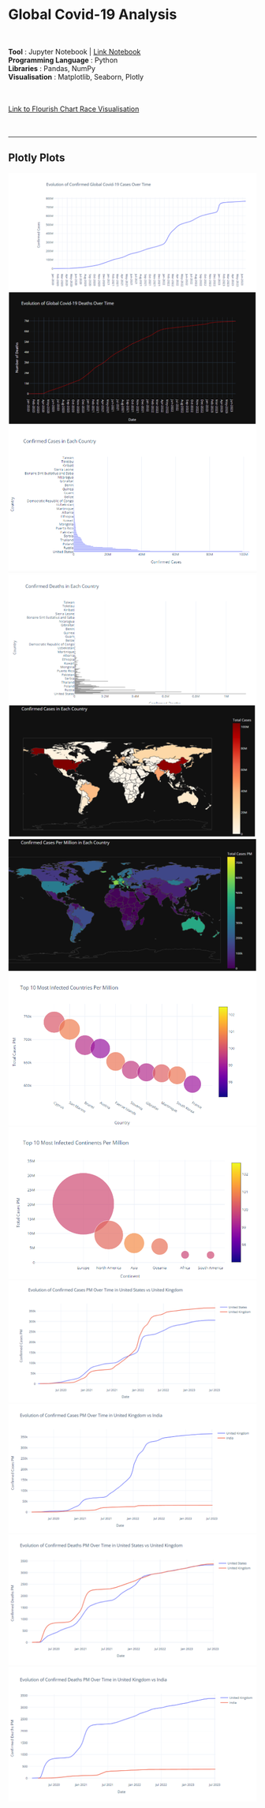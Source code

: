 # Global Covid-19 Analysis
<br>

**Tool** : Jupyter Notebook | [Link Notebook](https://github.com/AmmanSajid1/Global-Covid-19-Analysis/blob/main/Covid-19%20Data%20Analysis.ipynb)<br>
**Programming Language** : Python <br>
**Libraries** : Pandas, NumPy <br>
**Visualisation** : Matplotlib, Seaborn, Plotly <br>
<br>
<br>

[Link to Flourish Chart Race Visualisation](https://public.flourish.studio/visualisation/14286181/)
<br>
<br>
<br>

---
## Plotly Plots

![Plotly Plot 1](https://github.com/AmmanSajid1/Global-Covid-19-Analysis/blob/main/plotly%20graphs/1.PNG?raw=true)
![Plotly Plot 2](https://github.com/AmmanSajid1/Global-Covid-19-Analysis/blob/main/plotly%20graphs/2.PNG?raw=true)
![Plotly Plot 3](https://github.com/AmmanSajid1/Global-Covid-19-Analysis/blob/main/plotly%20graphs/3.PNG?raw=true)
![Plotly Plot 4](https://github.com/AmmanSajid1/Global-Covid-19-Analysis/blob/main/plotly%20graphs/4.PNG?raw=true)
![Plotly Plot 5](https://github.com/AmmanSajid1/Global-Covid-19-Analysis/blob/main/plotly%20graphs/5.PNG?raw=true)
![Plotly Plot 6](https://github.com/AmmanSajid1/Global-Covid-19-Analysis/blob/main/plotly%20graphs/6.PNG?raw=true)
![Plotly Plot 7](https://github.com/AmmanSajid1/Global-Covid-19-Analysis/blob/main/plotly%20graphs/7.PNG?raw=true)
![Plotly Plot 8](https://github.com/AmmanSajid1/Global-Covid-19-Analysis/blob/main/plotly%20graphs/8.PNG?raw=true)
![Plotly Plot 9](https://github.com/AmmanSajid1/Global-Covid-19-Analysis/blob/main/plotly%20graphs/9.PNG?raw=true)
![Plotly Plot 10](https://github.com/AmmanSajid1/Global-Covid-19-Analysis/blob/main/plotly%20graphs/10.PNG?raw=true)
![Plotly Plot 11](https://github.com/AmmanSajid1/Global-Covid-19-Analysis/blob/main/plotly%20graphs/11.PNG?raw=true)
![Plotly Plot 12](https://github.com/AmmanSajid1/Global-Covid-19-Analysis/blob/main/plotly%20graphs/12.PNG?raw=true)
